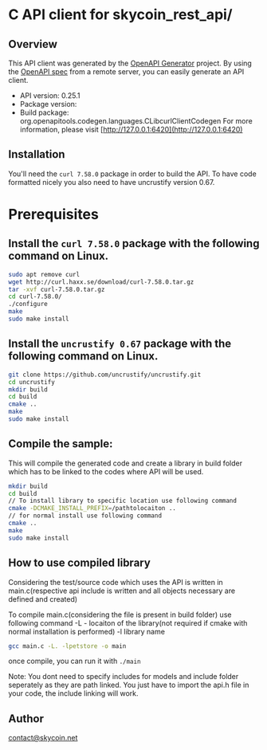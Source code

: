 # C API client for skycoin_rest_api/

## Overview
This API client was generated by the [OpenAPI Generator](https://openapi-generator.tech) project. By using the [OpenAPI spec](https://openapis.org) from a remote server, you can easily generate an API client.

- API version: 0.25.1
- Package version: 
- Build package: org.openapitools.codegen.languages.CLibcurlClientCodegen
For more information, please visit [http://127.0.0.1:6420](http://127.0.0.1:6420)

## Installation
You'll need the `curl 7.58.0` package in order to build the API. To have code formatted nicely you also need to have uncrustify version 0.67.

# Prerequisites

## Install the `curl 7.58.0` package with the following command on Linux.
```bash
sudo apt remove curl
wget http://curl.haxx.se/download/curl-7.58.0.tar.gz
tar -xvf curl-7.58.0.tar.gz
cd curl-7.58.0/
./configure
make
sudo make install
```
## Install the `uncrustify 0.67` package with the following command on Linux.
```bash
git clone https://github.com/uncrustify/uncrustify.git
cd uncrustify
mkdir build
cd build
cmake ..
make
sudo make install
```

## Compile the sample:
This will compile the generated code and create a library in build folder which has to be linked to the codes where API will be used.
```bash
mkdir build
cd build
// To install library to specific location use following command
cmake -DCMAKE_INSTALL_PREFIX=/pathtolocaiton ..
// for normal install use following command
cmake ..
make
sudo make install
```
## How to use compiled library
Considering the test/source code which uses the API is written in main.c(respective api include is written and all objects necessary are defined and created)

To compile main.c(considering the file is present in build folder) use following command
-L - locaiton of the library(not required if cmake with normal installation is performed)
-l library name
```bash
gcc main.c -L. -lpetstore -o main
```
once compile, you can run it with ``` ./main ```

Note: You dont need to specify includes for models and include folder seperately as they are path linked. You just have to import the api.h file in your code, the include linking will work.

## Author

contact@skycoin.net

